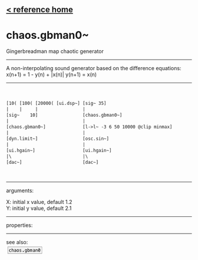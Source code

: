 [< reference home](ceammc_lib.html)
---

# chaos.gbman0~


Gingerbreadman map chaotic generator

---

A non-interpolating sound generator based on the difference equations:
x(n+1) = 1 - y(n) + |x(n)|
y(n+1) = x(n)
<br>


---


```


[10( [100( [20000( [ui.dsp~] [sig~ 35]
|    |     |                 |
[sig~    10]                 [chaos.gbman0~]
|                            |
[chaos.gbman0~]              [l->l~ -3 6 50 10000 @clip minmax]
|                            |
[dyn.limit~]                 [osc.sin~]
|                            |
[ui.hgain~]                  [ui.hgain~]
|\                           |\
[dac~]                       [dac~]

            
```

---
arguments:

X: initial x value, default 1.2<br>
Y: initial y value, default 2.1<br>

---
properties:


---
see also:<br>
[![chaos.gbman0](img/object_chaos.gbman0.png)](chaos.gbman0.html)
